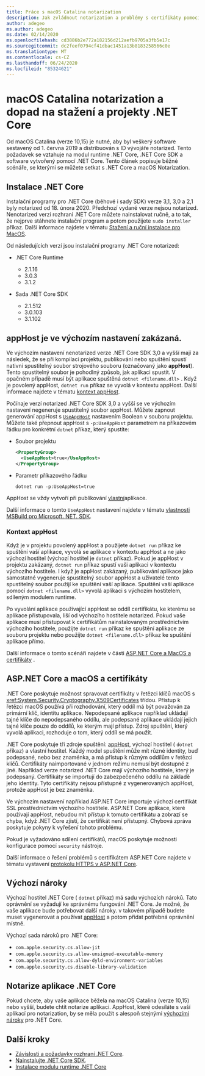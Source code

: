 ```yaml
---
title: Práce s macOS Catalina notarization
description: Jak zvládnout notarization a problémy s certifikáty pomocí macOS při instalaci modulu runtime .NET Core, sady SDK a aplikací vytvořených pomocí .NET Core
author: adegeo
ms.author: adegeo
ms.date: 02/14/2020
ms.openlocfilehash: cd3886b2e772a182156d212aefb9705a3fb5e17c
ms.sourcegitcommit: dc2feef0794cf41dbac1451a13b8183258566c0e
ms.translationtype: MT
ms.contentlocale: cs-CZ
ms.lasthandoff: 06/24/2020
ms.locfileid: "85324621"
---
```

# <a name="macos-catalina-notarization-and-the-impact-on-net-core-downloads-and-projects"></a>macOS Catalina notarization a dopad na stažení a projekty .NET Core

Od macOS Catalina (verze 10,15) je nutné, aby byl veškerý software sestavený od 1. června 2019 a distribuován s ID vývojáře notarized. Tento požadavek se vztahuje na modul runtime .NET Core, .NET Core SDK a software vytvořený pomocí .NET Core. Tento článek popisuje běžné scénáře, se kterými se můžete setkat s .NET Core a macOS Notarization.

## <a name="installing-net-core"></a>Instalace .NET Core

Instalační programy pro .NET Core (běhové i sady SDK) verze 3,1, 3,0 a 2,1 byly notarized od 18. února 2020. Předchozí vydané verze nejsou notarized. Nenotarized verzi rozhraní .NET Core můžete nainstalovat ručně, a to tak, že nejprve stáhnete instalační program a potom použijete `sudo installer` příkaz. Další informace najdete v tématu [Stažení a ruční instalace pro MacOS](sdk.md?pivots=os-macos#download-and-manually-install).

Od následujících verzí jsou instalační programy .NET Core notarized:

- .NET Core Runtime
  - 2.1.16
  - 3.0.3
  - 3.1.2

- Sada .NET Core SDK
  - 2.1.512
  - 3.0.103
  - 3.1.102

## <a name="apphost-is-disabled-by-default"></a>appHost je ve výchozím nastavení zakázaná.

Ve výchozím nastavení nenotarized verze .NET Core SDK 3,0 a vyšší mají za následek, že se při kompilaci projektu, publikování nebo spuštění spustí nativní spustitelný soubor strojového souboru (označovaný jako **appHost**). Tento spustitelný soubor je pohodlný způsob, jak aplikaci spustit. V opačném případě musí být aplikace spuštěná `dotnet <filename.dll>` . Když je povolený appHost, `dotnet run` příkaz se vyvolá v kontextu appHost. Další informace najdete v tématu [kontext appHost](#context-of-the-apphost).

Počínaje verzí notarized .NET Core SDK 3,0 a vyšší se ve výchozím nastavení negeneruje spustitelný soubor appHost. Můžete zapnout generování appHost s [`UseAppHost`](../project-sdk/msbuild-props.md#useapphost) nastavením Boolean v souboru projektu. Můžete také přepnout appHost s `-p:UseAppHost` parametrem na příkazovém řádku pro konkrétní `dotnet` příkaz, který spustíte:

- Soubor projektu

  ```xml
  <PropertyGroup>
    <UseAppHost>true</UseAppHost>
  </PropertyGroup>
  ```

- Parametr příkazového řádku

  ```dotnetcli
  dotnet run -p:UseAppHost=true
  ```

AppHost se vždy vytvoří při publikování [vlastní](../deploying/index.md#publish-self-contained)aplikace.

Další informace o tomto `UseAppHost` nastavení najdete v tématu [vlastnosti MSBuild pro Microsoft. NET. SDK](../project-sdk/msbuild-props.md#useapphost).

### <a name="context-of-the-apphost"></a>Kontext appHost

Když je v projektu povolený appHost a použijete `dotnet run` příkaz ke spuštění vaší aplikace, vyvolá se aplikace v kontextu appHost a ne jako výchozí hostitel (výchozí hostitel je `dotnet` příkaz). Pokud je appHost v projektu zakázaný, `dotnet run` příkaz spustí vaši aplikaci v kontextu výchozího hostitele. I když je appHost zakázaný, publikování aplikace jako samostatné vygeneruje spustitelný soubor appHost a uživatelé tento spustitelný soubor použijí ke spuštění vaší aplikace. Spuštění vaší aplikace pomocí `dotnet <filename.dll>` vyvolá aplikaci s výchozím hostitelem, sdíleným modulem runtime.

Po vyvolání aplikace používající appHost se oddíl certifikátu, ke kterému se aplikace přistupovala, liší od výchozího hostitele notarized. Pokud vaše aplikace musí přistupovat k certifikátům nainstalovaným prostřednictvím výchozího hostitele, použijte `dotnet run` příkaz ke spuštění aplikace ze souboru projektu nebo použijte `dotnet <filename.dll>` příkaz ke spuštění aplikace přímo.

Další informace o tomto scénáři najdete v části [ASP.NET Core a MacOS a certifikáty](#aspnet-core-and-macos-and-certificates) .

## <a name="aspnet-core-and-macos-and-certificates"></a>ASP.NET Core a macOS a certifikáty

.NET Core poskytuje možnost spravovat certifikáty v řetězci klíčů macOS s <xref:System.Security.Cryptography.X509Certificates> třídou. Přístup k řetězci macOS používá při rozhodování, který oddíl má být považován za primární klíč, identitu aplikace. Nepodepsané aplikace například ukládají tajné klíče do nepodepsaného oddílu, ale podepsané aplikace ukládají jejich tajné klíče pouze do oddílů, ke kterým mají přístup. Zdroj spuštění, který vyvolá aplikaci, rozhoduje o tom, který oddíl se má použít.

.NET Core poskytuje tři zdroje spuštění: [appHost](#apphost-is-disabled-by-default), výchozí hostitel ( `dotnet` příkaz) a vlastní hostitel. Každý model spuštění může mít různé identity, buď podepsané, nebo bez znaménka, a má přístup k různým oddílům v řetězci klíčů. Certifikáty naimportované v jednom režimu nemusí být dostupné z jiné. Například verze notarized .NET Core mají výchozího hostitele, který je podepsaný. Certifikáty se importují do zabezpečeného oddílu na základě jeho identity. Tyto certifikáty nejsou přístupné z vygenerovaných appHost, protože appHost je bez znaménka.

Ve výchozím nastavení například ASP.NET Core importuje výchozí certifikát SSL prostřednictvím výchozího hostitele. ASP.NET Core aplikace, které používají appHost, nebudou mít přístup k tomuto certifikátu a zobrazí se chyba, když .NET Core zjistí, že certifikát není přístupný. Chybová zpráva poskytuje pokyny k vyřešení tohoto problému.

Pokud je vyžadováno sdílení certifikátů, macOS poskytuje možnosti konfigurace pomocí `security` nástroje.

Další informace o řešení problémů s certifikátem ASP.NET Core najdete v tématu vystavení [protokolu HTTPS v ASP.NET Core](/aspnet/core/security/enforcing-ssl?view=aspnetcore-3.1&tabs=visual-studio#troubleshoot-certificate-problems).

## <a name="default-entitlements"></a>Výchozí nároky

Výchozí hostitel .NET Core ( `dotnet` příkaz) má sadu výchozích nároků. Tato oprávnění se vyžadují ke správnému fungování .NET Core. Je možné, že vaše aplikace bude potřebovat další nároky. v takovém případě budete muset vygenerovat a používat [appHost](#apphost-is-disabled-by-default) a potom přidat potřebná oprávnění místně.

Výchozí sada nároků pro .NET Core:

- `com.apple.security.cs.allow-jit`
- `com.apple.security.cs.allow-unsigned-executable-memory`
- `com.apple.security.cs.allow-dyld-environment-variables`
- `com.apple.security.cs.disable-library-validation`

## <a name="notarize-a-net-core-app"></a>Notarize aplikace .NET Core

Pokud chcete, aby vaše aplikace běžela na macOS Catalina (verze 10,15) nebo vyšší, budete chtít notarize aplikaci. AppHost, které odesíláte s vaší aplikací pro notarization, by se měla použít s alespoň stejnými [výchozími nároky](#default-entitlements) pro .NET Core.

## <a name="next-steps"></a>Další kroky

- [Závislosti a požadavky rozhraní .NET Core](dependencies.md).
- [Nainstalujte .NET Core SDK](sdk.md).
- [Instalace modulu runtime .NET Core](runtime.md)
